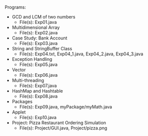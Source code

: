 Programs:
* GCD and LCM of two numbers
  * File(s): Exp01.java
* Multidimensional Array
  * File(s): Exp02.java
* Case Study: Bank Account
  * File(s): Exp03.java
* String and StringBuffer Class
  * File(s): Exp04.txt, Exp04_1.java, Exp04_2.java, Exp04_3.java
* Exception Handling
  * File(s): Exp05.java
* Vector
  * File(s): Exp06.java
* Multi-threading
  * File(s): Exp07.java
* HashMap and Hashtable
  * File(s): Exp08.java
* Packages
  * File(s): Exp09.java, myPackage/myMath.java
* Applet
  * File(s): Exp10.java
* Project: Pizza Restaurant Ordering Simulation
  * File(s): Project/GUI.java, Project/pizza.png
